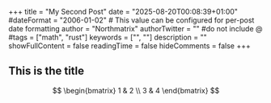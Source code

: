 +++
title = "My Second Post"
date = "2025-08-20T00:08:39+01:00"
#dateFormat = "2006-01-02" # This value can be configured for per-post date formatting
author = "Northmatrix"
authorTwitter = "" #do not include @
#tags = ["math", "rust"]
keywords = ["", ""]
description = ""
showFullContent = false
readingTime = false
hideComments = false
+++

## This is the title

$$
\begin{bmatrix}
1 & 2 \\
3 & 4
\end{bmatrix}
$$
